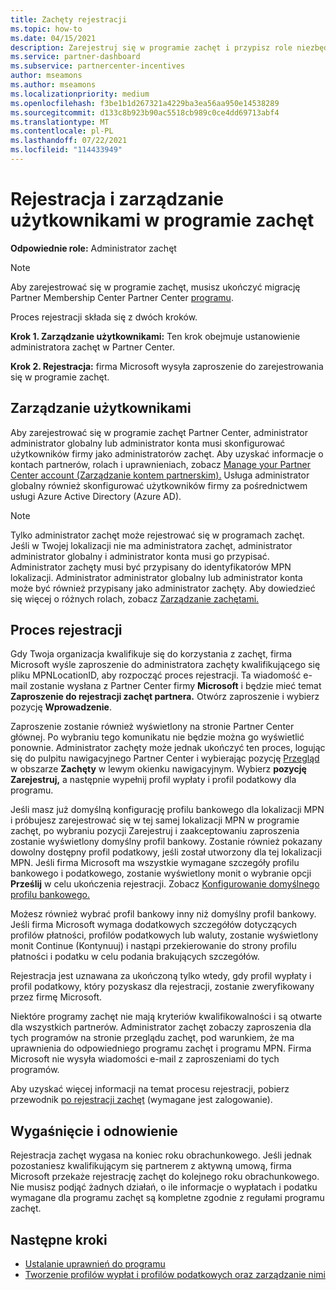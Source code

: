 ```yaml
---
title: Zachęty rejestracji
ms.topic: how-to
ms.date: 04/15/2021
description: Zarejestruj się w programie zachęt i przypisz role niezbędne do zarządzania użytkownikami. W tym artykule opisano proces rejestracji.
ms.service: partner-dashboard
ms.subservice: partnercenter-incentives
author: mseamons
ms.author: mseamons
ms.localizationpriority: medium
ms.openlocfilehash: f3be1b1d267321a4229ba3ea56aa950e14538289
ms.sourcegitcommit: d133c8b923b90ac5518cb989c0ce4dd69713abf4
ms.translationtype: MT
ms.contentlocale: pl-PL
ms.lasthandoff: 07/22/2021
ms.locfileid: "114433949"
---
```

# <a name="enrollment-and-user-management-in-the-incentives-program"></a>Rejestracja i zarządzanie użytkownikami w programie zachęt

**Odpowiednie role:** Administrator zachęt

>[!NOTE]
>Aby zarejestrować się w programie zachęt, musisz ukończyć migrację Partner Membership Center Partner Center [programu](./partner-membership-center-retirement-faq.md).

Proces rejestracji składa się z dwóch kroków.

**Krok 1. Zarządzanie użytkownikami:** Ten krok obejmuje ustanowienie administratora zachęt w Partner Center.

**Krok 2. Rejestracja:** firma Microsoft wysyła zaproszenie do zarejestrowania się w programie zachęt.

## <a name="user-management"></a>Zarządzanie użytkownikami

Aby zarejestrować się w programie zachęt Partner Center, administrator administrator globalny lub administrator konta musi skonfigurować użytkowników firmy jako administratorów zachęt. Aby uzyskać informacje o kontach partnerów, rolach i uprawnieniach, zobacz [Manage your Partner Center account (Zarządzanie kontem partnerskim).](partner-center-account-setup.md) Usługa administrator globalny również skonfigurować użytkowników firmy za pośrednictwem usługi Azure Active Directory (Azure AD).

>[!NOTE]
>Tylko administrator zachęt może rejestrować się w programach zachęt. Jeśli w Twojej lokalizacji nie ma administratora zachęt, administrator administrator globalny i administrator konta musi go przypisać. Administrator zachęty musi być przypisany do identyfikatorów MPN lokalizacji. Administrator administrator globalny lub administrator konta może być również przypisany jako administrator zachęty. Aby dowiedzieć się więcej o różnych rolach, zobacz [Zarządzanie zachętami.](permissions-overview.md#manage-incentives)

## <a name="enrollment-process"></a>Proces rejestracji

Gdy Twoja organizacja kwalifikuje się do korzystania z zachęt, firma Microsoft wyśle zaproszenie do administratora zachęty kwalifikującego się pliku MPNLocationID, aby rozpocząć proces rejestracji. Ta wiadomość e-mail zostanie wysłana z Partner Center firmy **Microsoft** i będzie mieć temat **Zaproszenie do rejestracji zachęt partnera.** Otwórz zaproszenie i wybierz pozycję **Wprowadzenie**.

Zaproszenie zostanie również wyświetlony na stronie Partner Center głównej. Po wybraniu tego komunikatu nie będzie można go wyświetlić ponownie. Administrator zachęty może jednak ukończyć ten proces, logując  się do pulpitu nawigacyjnego Partner Center i wybierając pozycję [Przegląd](https://partner.microsoft.com/dashboard/) w obszarze **Zachęty** w lewym okienku nawigacyjnym. Wybierz **pozycję Zarejestruj,** a następnie wypełnij profil wypłaty i profil podatkowy dla programu.

Jeśli masz już domyślną konfigurację profilu bankowego dla lokalizacji MPN i próbujesz zarejestrować się w  tej samej lokalizacji MPN w programie zachęt, po wybraniu pozycji Zarejestruj i zaakceptowaniu zaproszenia zostanie wyświetlony domyślny profil bankowy. Zostanie również pokazany dowolny dostępny profil podatkowy, jeśli został utworzony dla tej lokalizacji MPN. Jeśli firma Microsoft ma wszystkie wymagane szczegóły profilu bankowego i podatkowego, zostanie wyświetlony monit o wybranie opcji **Prześlij** w celu ukończenia rejestracji. Zobacz [Konfigurowanie domyślnego profilu bankowego.](incentives-create-and-manage-your-payout-and-tax-profiles.md#set-up-a-default-bank-profile)

Możesz również wybrać profil bankowy inny niż domyślny profil bankowy. Jeśli firma Microsoft wymaga dodatkowych szczegółów dotyczących profilów płatności,  profilów podatkowych lub  waluty, zostanie wyświetlony monit Continue (Kontynuuj) i nastąpi przekierowanie do strony profilu płatności i podatku w celu podania brakujących szczegółów. 

Rejestracja jest uznawana za ukończoną tylko wtedy, gdy profil wypłaty i profil podatkowy, który pozyskasz dla rejestracji, zostanie zweryfikowany przez firmę Microsoft.

Niektóre programy zachęt nie mają kryteriów kwalifikowalności i są otwarte dla wszystkich partnerów. Administrator zachęt zobaczy zaproszenia dla tych programów na stronie przeglądu zachęt, pod warunkiem, że ma uprawnienia do odpowiedniego programu zachęt i programu MPN. Firma Microsoft nie wysyła wiadomości e-mail z zaproszeniami do tych programów.

Aby uzyskać więcej informacji na temat procesu rejestracji, pobierz przewodnik [po rejestracji zachęt](https://partner.microsoft.com/resources/detail/partner-center-incentives-enrollment-pdf) (wymagane jest zalogowanie).

## <a name="expiration-and-renewal"></a>Wygaśnięcie i odnowienie

Rejestracja zachęt wygasa na koniec roku obrachunkowego. Jeśli jednak pozostaniesz kwalifikującym się partnerem z aktywną umową, firma Microsoft przekaże rejestrację zachęt do kolejnego roku obrachunkowego. Nie musisz podjąć żadnych działań, o ile informacje o wypłatach i podatku wymagane dla programu zachęt są kompletne zgodnie z regułami programu zachęt.

## <a name="next-steps"></a>Następne kroki

- [Ustalanie uprawnień do programu](incentives-determined-your-program-eligibility.md)
- [Tworzenie profilów wypłat i profilów podatkowych oraz zarządzanie nimi](incentives-create-and-manage-your-payout-and-tax-profiles.md)